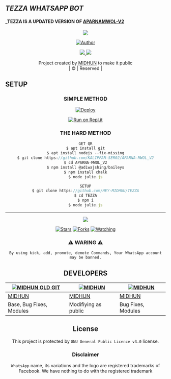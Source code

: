 ## _TEZZA WHATSAPP BOT_
#### _TEZZA IS A UPDATED VERSION OF [APARNAMWOL-V2](https://github.com/KALIPPAN-SER02/APARNAMWOL-V2)


 </a>
</p>


<div align="center">
  <p align="center">
<img src=https://files.catbox.moe/axb5fo.jpeg>
</p>

  <p align="center">
<a href="https:"><img title="Author" src="https://img.shields.io/badge/Author--MIDHUN?color=blue&style=for-the-badge&logo=whatsapp"></a>
</p>
</div>
<p align="center">
  <a href="https://instagram.com/dhe_kidx"><img src="https://img.shields.io/badge/Instagram-E4405F?style=for-the-badge&logo=instagram&logoColor=white"/> 
  <a href="https://wa.me/918281370025"><img src="https://img.shields.io/badge/WhatsApp-25D366?style=for-the-badge&logo=whatsapp&logoColor=white" />
</p>
</a>
<p align="center">
Project created by <a href="https://github.com/HEY-MUDHUU">MIDHUN</a> to make it public
    <br>
       | © |
        Reserved |
    <br> 
</p>

## SETUP
<div align="center"> 


  ### SIMPLE METHOD
  
[![Deploy](https://www.herokucdn.com/deploy/button.svg)](https://heroku.com/deploy?template=https://github.com/HEY-MIDHUU/TEZZA.git)


[![Run on Repl.it](https://repl.it/badge/github/quiec/whatsAlfa)](https://replit.com/@KalippanSer/KALIPPANSER-OR?v=1)
  

### THE HARD METHOD
```js
GET QR
$ apt install git
$ apt install nodejs --fix-missing
$ git clone https://github.com/KALIPPAN-SER02/APARNA-MWOL_V2
$ cd APARNA-MWOL_V2
$ npm install @adiwajshing/baileys
$ npm install chalk
$ node julie.js
```
      
```js
SETUP
$ git clone https://github.com/HEY-MIDHUU/TEZZA
$ cd TEZZA
$ npm i
$ node julie.js
```

----

  <p align="center">
  <a href="https://github.com/HEY-MIDHUU/TEZZA/followers">
    
<a href="https://github.com/HEY-MIDHUU/">
<img src="https://img.shields.io/github/repo-size/cyberchekuthan/Kaztroserv1_v2?color=green&label=Repo%20total%20size&style=plastic">
<p align="center">
<a href="https://github.com/HEY-MIDHUU/followers"
<img title="Followers" src="https://img.shields.io/github/followers/MIDHUN?color=blue&style=flat-square"></a>
<a href="https://github.com/HEY-MIDHUU/TEZZA/stargazers/"><img title="Stars" src="https://img.shields.io/github/stars//HEY-MIDHUU/TEZZA?color=blue&style=flat-square"></a>
<a href="https://github.com/HEY-MIDHUU/TEZZA"><img title="Forks" src="https://img.shields.io/github/forks/HEY-MIDHUU/TEZZA?color=blue&style=flat-square"></a>
<a href="https://github.com/HEY-MIDHUU/TEZZA/watchers"><img title="Watching" src="https://img.shields.io/github/watchers/HEY-MIDHUU/TEZZA?label=Watchers&color=blue&style=flat-square"></a>
</p>
<div align="center">
    
### ⚠ WARING ⚠

```
By using kick, add, promote, demote Commands, Your WhatsApp account may be banned.

```
## DEVELOPERS
  <div align="center">
    
  [![MIDHUN OLD GIT](https://github.com/KALIPPAN-SER02.png?size=100)](https://github.com/KALIPPAN-SER02) |  [![MIDHUN](https://github.com/HEY-MIDHUU.png?size=100)](https://github.com/HEY-MIDHUU) | [![MIDHUN](https://github.com/Klippan-minnuz?size=100)](https://github.com/Klippan-minnuz) 
----|----|---
[MIDHUN](https://github.com/KALIPPAN-SER02)  | [MIDHUN](https://github.com/HEY-MIDHUU) | [MIDHUN](https://github.com/Klippan-minnuz)
Base, Bug Fixes, Modules | Modifiying  as   public | Bug Fixes, Modules
  </div>
    


## License
This project is protected by `GNU General Public Licence v3.0` license.

### Disclaimer
`WhatsApp` name, its variations and the logo are registered trademarks of Facebook. We have nothing to do with the registered trademark
